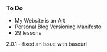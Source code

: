 

### To Do

- My Website is an Art
- Personal Blog Versioning Manifesto
- 29 lessons



2.0.1 - fixed an issue with baseurl